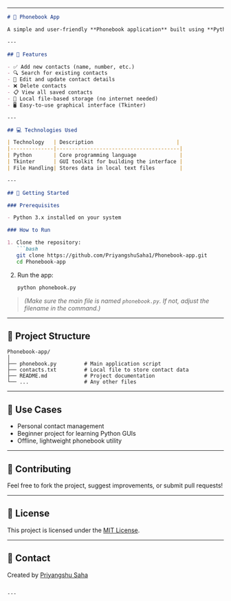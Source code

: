 
---

````markdown
# 📱 Phonebook App

A simple and user-friendly **Phonebook application** built using **Python** and **Tkinter**. This desktop GUI app allows users to manage contact information with basic operations such as **add**, **view**, **search**, **update**, and **delete**.

---

## 🧰 Features

- ✅ Add new contacts (name, number, etc.)
- 🔍 Search for existing contacts
- 📝 Edit and update contact details
- ❌ Delete contacts
- 📋 View all saved contacts
- 💾 Local file-based storage (no internet needed)
- 🖥️ Easy-to-use graphical interface (Tkinter)

---

## 💻 Technologies Used

| Technology   | Description                           |
|--------------|----------------------------------------|
| Python       | Core programming language              |
| Tkinter      | GUI toolkit for building the interface |
| File Handling| Stores data in local text files        |

---

## 🚀 Getting Started

### Prerequisites

- Python 3.x installed on your system

### How to Run

1. Clone the repository:
   ```bash
   git clone https://github.com/PriyangshuSaha1/Phonebook-app.git
   cd Phonebook-app
````

2. Run the app:

   ```bash
   python phonebook.py
   ```

> *(Make sure the main file is named `phonebook.py`. If not, adjust the filename in the command.)*

---

## 📂 Project Structure

```
Phonebook-app/
│
├── phonebook.py         # Main application script
├── contacts.txt         # Local file to store contact data
├── README.md            # Project documentation
└── ...                  # Any other files
```

---

## 📌 Use Cases

* Personal contact management
* Beginner project for learning Python GUIs
* Offline, lightweight phonebook utility

---

## 🙌 Contributing

Feel free to fork the project, suggest improvements, or submit pull requests!

---

## 📄 License

This project is licensed under the [MIT License](LICENSE).

---

## 📧 Contact

Created by [Priyangshu Saha](https://github.com/PriyangshuSaha1)

```

---

```
